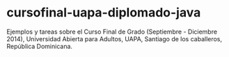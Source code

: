 # cursofinal-uapa-diplomado-java

Ejemplos y tareas sobre el Curso Final de Grado (Septiembre - Diciembre 2014), Universidad Abierta para Adultos, UAPA, Santiago de los caballeros, República Dominicana. 
